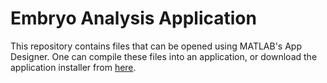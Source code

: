 # Embryo Analysis Application

This repository contains files that can be opened using MATLAB's App Designer. One can compile these files into an application, or download the application installer from [here](https://drive.google.com/file/d/1k3ndUKg4g8WKtQ_XvOClmSgyUncy-wa5/view?usp=sharing).
